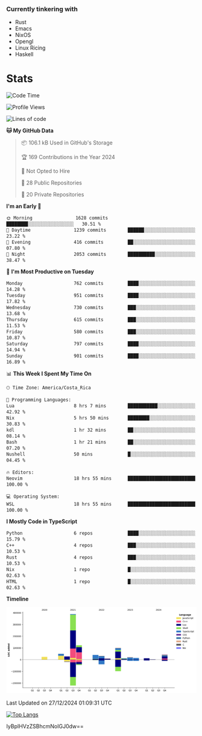 ### Currently tinkering with
 - Rust
 - Emacs
 - NixOS
 - Opengl
 - Linux Ricing
 - Haskell

# Stats
<!--START_SECTION:waka-->
![Code Time](http://img.shields.io/badge/Code%20Time-1%2C057%20hrs%2045%20mins-blue)

![Profile Views](http://img.shields.io/badge/Profile%20Views-0-blue)

![Lines of code](https://img.shields.io/badge/From%20Hello%20World%20I%27ve%20Written-894.7%20thousand%20lines%20of%20code-blue)

**🐱 My GitHub Data** 

> 📦 106.1 kB Used in GitHub's Storage 
 > 
> 🏆 169 Contributions in the Year 2024
 > 
> 🚫 Not Opted to Hire
 > 
> 📜 28 Public Repositories 
 > 
> 🔑 20 Private Repositories 
 > 
**I'm an Early 🐤** 

```text
🌞 Morning                1628 commits        ████████░░░░░░░░░░░░░░░░░   30.51 % 
🌆 Daytime                1239 commits        ██████░░░░░░░░░░░░░░░░░░░   23.22 % 
🌃 Evening                416 commits         ██░░░░░░░░░░░░░░░░░░░░░░░   07.80 % 
🌙 Night                  2053 commits        ██████████░░░░░░░░░░░░░░░   38.47 % 
```
📅 **I'm Most Productive on Tuesday** 

```text
Monday                   762 commits         ████░░░░░░░░░░░░░░░░░░░░░   14.28 % 
Tuesday                  951 commits         ████░░░░░░░░░░░░░░░░░░░░░   17.82 % 
Wednesday                730 commits         ███░░░░░░░░░░░░░░░░░░░░░░   13.68 % 
Thursday                 615 commits         ███░░░░░░░░░░░░░░░░░░░░░░   11.53 % 
Friday                   580 commits         ███░░░░░░░░░░░░░░░░░░░░░░   10.87 % 
Saturday                 797 commits         ████░░░░░░░░░░░░░░░░░░░░░   14.94 % 
Sunday                   901 commits         ████░░░░░░░░░░░░░░░░░░░░░   16.89 % 
```


📊 **This Week I Spent My Time On** 

```text
🕑︎ Time Zone: America/Costa_Rica

💬 Programming Languages: 
Lua                      8 hrs 7 mins        ███████████░░░░░░░░░░░░░░   42.92 % 
Nix                      5 hrs 50 mins       ████████░░░░░░░░░░░░░░░░░   30.83 % 
kdl                      1 hr 32 mins        ██░░░░░░░░░░░░░░░░░░░░░░░   08.14 % 
Bash                     1 hr 21 mins        ██░░░░░░░░░░░░░░░░░░░░░░░   07.20 % 
Nushell                  50 mins             █░░░░░░░░░░░░░░░░░░░░░░░░   04.45 % 

🔥 Editors: 
Neovim                   18 hrs 55 mins      █████████████████████████   100.00 % 

💻 Operating System: 
WSL                      18 hrs 55 mins      █████████████████████████   100.00 % 
```

**I Mostly Code in TypeScript** 

```text
Python                   6 repos             ████░░░░░░░░░░░░░░░░░░░░░   15.79 % 
C++                      4 repos             ███░░░░░░░░░░░░░░░░░░░░░░   10.53 % 
Rust                     4 repos             ███░░░░░░░░░░░░░░░░░░░░░░   10.53 % 
Nix                      1 repo              █░░░░░░░░░░░░░░░░░░░░░░░░   02.63 % 
HTML                     1 repo              █░░░░░░░░░░░░░░░░░░░░░░░░   02.63 % 
```



**Timeline**

![Lines of Code chart](https://raw.githubusercontent.com/PandeCode/PandeCode/main/assets/bar_graph.png)


 Last Updated on 27/12/2024 01:09:31 UTC
<!--END_SECTION:waka-->
<!-- 
[![PandeCode's GitHub stats](https://github-readme-stats.vercel.app/api?username=PandeCode&theme=dracula&hide_border=true&show_icons=true)](https://github.com/anuraghazra/github-readme-stats)
-->
[![Top Langs](https://github-readme-stats.vercel.app/api/top-langs/?username=PandeCode&layout=compact&theme=dracula&hide_border=true)](https://github.com/anuraghazra/github-readme-stats)

IyBpIHVzZSBhcmNoIGJ0dw==
